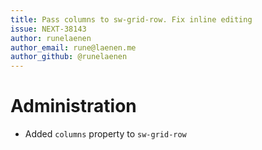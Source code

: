 ```yaml
---
title: Pass columns to sw-grid-row. Fix inline editing
issue: NEXT-38143
author: runelaenen
author_email: rune@laenen.me
author_github: @runelaenen
---
```

# Administration
* Added `columns` property to `sw-grid-row`

